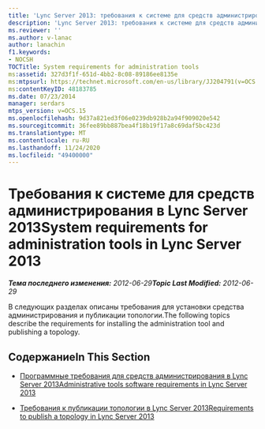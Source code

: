 ```yaml
---
title: 'Lync Server 2013: требования к системе для средств администрирования'
description: 'Lync Server 2013: требования к системе для средств администрирования.'
ms.reviewer: ''
ms.author: v-lanac
author: lanachin
f1.keywords:
- NOCSH
TOCTitle: System requirements for administration tools
ms:assetid: 327d3f1f-651d-4bb2-8c08-89186ee8135e
ms:mtpsurl: https://technet.microsoft.com/en-us/library/JJ204791(v=OCS.15)
ms:contentKeyID: 48183785
ms.date: 07/23/2014
manager: serdars
mtps_version: v=OCS.15
ms.openlocfilehash: 9d37a821ed3f06e0239db928b2a94f909020e542
ms.sourcegitcommit: 36fee89bb887bea4f18b19f17a8c69daf5bc423d
ms.translationtype: MT
ms.contentlocale: ru-RU
ms.lasthandoff: 11/24/2020
ms.locfileid: "49400000"
---
```

# <a name="system-requirements-for-administration-tools-in-lync-server-2013"></a><span data-ttu-id="18672-103">Требования к системе для средств администрирования в Lync Server 2013</span><span class="sxs-lookup"><span data-stu-id="18672-103">System requirements for administration tools in Lync Server 2013</span></span>

<div data-xmlns="http://www.w3.org/1999/xhtml">

<div class="topic" data-xmlns="http://www.w3.org/1999/xhtml" data-msxsl="urn:schemas-microsoft-com:xslt" data-cs="https://msdn.microsoft.com/">

<div data-asp="https://msdn2.microsoft.com/asp">



</div>

<div id="mainSection">

<div id="mainBody"><span data-ttu-id="18672-104">

<span> </span></span><span class="sxs-lookup"><span data-stu-id="18672-104">

<span> </span></span></span>

<span data-ttu-id="18672-105">_**Тема последнего изменения:** 2012-06-29_</span><span class="sxs-lookup"><span data-stu-id="18672-105">_**Topic Last Modified:** 2012-06-29_</span></span>

<span data-ttu-id="18672-106">В следующих разделах описаны требования для установки средства администрирования и публикации топологии.</span><span class="sxs-lookup"><span data-stu-id="18672-106">The following topics describe the requirements for installing the administration tool and publishing a topology.</span></span>

<div>

## <a name="in-this-section"></a><span data-ttu-id="18672-107">Содержание</span><span class="sxs-lookup"><span data-stu-id="18672-107">In This Section</span></span>

  - [<span data-ttu-id="18672-108">Программные требования для средств администрирования в Lync Server 2013</span><span class="sxs-lookup"><span data-stu-id="18672-108">Administrative tools software requirements in Lync Server 2013</span></span>](lync-server-2013-administrative-tools-software-requirements.md)

  - [<span data-ttu-id="18672-109">Требования к публикации топологии в Lync Server 2013</span><span class="sxs-lookup"><span data-stu-id="18672-109">Requirements to publish a topology in Lync Server 2013</span></span>](lync-server-2013-requirements-to-publish-a-topology.md)

<span data-ttu-id="18672-110"></div>

</div>

<span> </span>

</div>

</div>

</span><span class="sxs-lookup"><span data-stu-id="18672-110"></div>

</div>

<span> </span>

</div>

</div>

</span></span></div>

